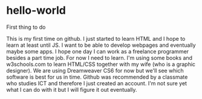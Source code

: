# hello-world
First thing to do

This is my first time on github.
I just started to learn HTML and I hope to learn at least until JS. I want to be able to develop webpages and eventually maybe some apps.
I hope one day I can work as a freelance programmer besides a part time job. For now I need to learn. I'm using some books and w3schools.com to learn HTML/CSS together with my wife (who is a graphic designer). We are using Dreamweaver CS6 for now but we'll see which software is best for us in time. 
Github was recommended by a classmate who studies ICT and therefore I just created an account. I'm not sure yet what I can do with it but I will figure it out eventually.
